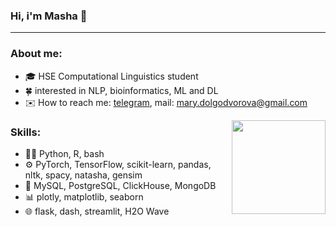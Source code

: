 ### Hi, i'm Masha 👋 
---
### About me:
- 🎓 HSE Computational Linguistics student  
- 🍀 interested in NLP, bioinformatics, ML and DL
- ✉️ How to reach me: [telegram](https://t.me/knapweedss), mail: mary.dolgodvorova@gmail.com

<img src="https://media.giphy.com/media/11FMB3s2TTlPwc/giphy.gif" width="150" height="150" align="right" />

### Skills:
- 👩‍💻 Python, R, bash
- ⚙️ PyTorch, TensorFlow, scikit-learn, pandas, nltk, spacy, natasha, gensim
- 📀 MySQL, PostgreSQL, ClickHouse, MongoDB
- 📊 plotly, matplotlib, seaborn
- 🌐 flask, dash, streamlit, H2O Wave 
